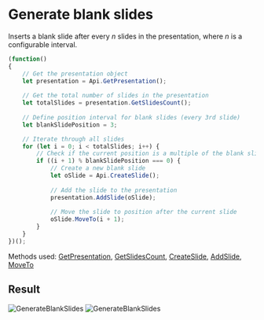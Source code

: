 # Generate blank slides

Inserts a blank slide after every _n_ slides in the presentation, where _n_ is a configurable interval.

```ts
(function()
{
    // Get the presentation object
    let presentation = Api.GetPresentation();
    
    // Get the total number of slides in the presentation
    let totalSlides = presentation.GetSlidesCount();
    
    // Define position interval for blank slides (every 3rd slide)
    let blankSlidePosition = 3;

    // Iterate through all slides
    for (let i = 0; i < totalSlides; i++) {
        // Check if the current position is a multiple of the blank slide position
        if ((i + 1) % blankSlidePosition === 0) {
            // Create a new blank slide
            let oSlide = Api.CreateSlide();
            
            // Add the slide to the presentation
            presentation.AddSlide(oSlide);
            
            // Move the slide to position after the current slide
            oSlide.MoveTo(i + 1);
        }
    }
})();
```

Methods used: [GetPresentation](../../../../office-api/usage-api/presentation-api/Api/Methods/GetPresentation.md), [GetSlidesCount](../../../../office-api/usage-api/presentation-api/ApiPresentation/Methods/GetSlidesCount.md), [CreateSlide](../../../../office-api/usage-api/presentation-api/Api/Methods/CreateSlide.md), [AddSlide](../../../../office-api/usage-api/presentation-api/ApiPresentation/Methods/AddSlide.md), [MoveTo](../../../../office-api/usage-api/presentation-api/ApiSlide/Methods/MoveTo.md)

## Result

![GenerateBlankSlides](/assets/images/plugins/generate-blank-slides.png#gh-light-mode-only)
![GenerateBlankSlides](/assets/images/plugins/generate-blank-slides.dark.png#gh-dark-mode-only)
